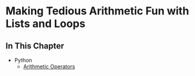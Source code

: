 # Making Tedious Arithmetic Fun with Lists and Loops

## In This Chapter

- Python
  - [Arithmetic Operators](https://docs.python.org/3/library/operator.html)